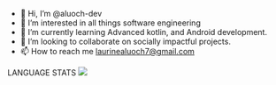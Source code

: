 - 👋 Hi, I’m @aluoch-dev
- 👀 I’m interested in all things software engineering
- 🌱 I’m currently learning Advanced kotlin, and Android development.
- 💞️ I’m looking to collaborate on socially impactful projects. 
- 📫 How to reach me laurinealuoch7@gmail.com

<!-- Language Stats-->
LANGUAGE STATS
<img src="https://github-readme-stats.vercel.app/api/top-langs/?username=aluoch-dev"/>

<!---
aluoch-dev/aluoch-dev is a ✨ special ✨ repository because its `README.md` (this file) appears on your GitHub profile.
You can click the Preview link to take a look at your changes.
--->
